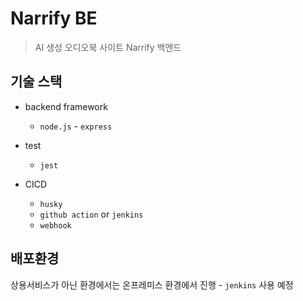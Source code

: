 # Narrify BE

> AI 생성 오디오북 사이트 Narrify 백엔드

## 기술 스택

- backend framework
	- `node.js` - `express`

- test
	- `jest`

- CICD
	- `husky`
	- `github action` or `jenkins`
	- `webhook`

## 배포환경

상용서비스가 아닌 환경에서는 온프레미스 환경에서 진행 - `jenkins` 사용 예정

